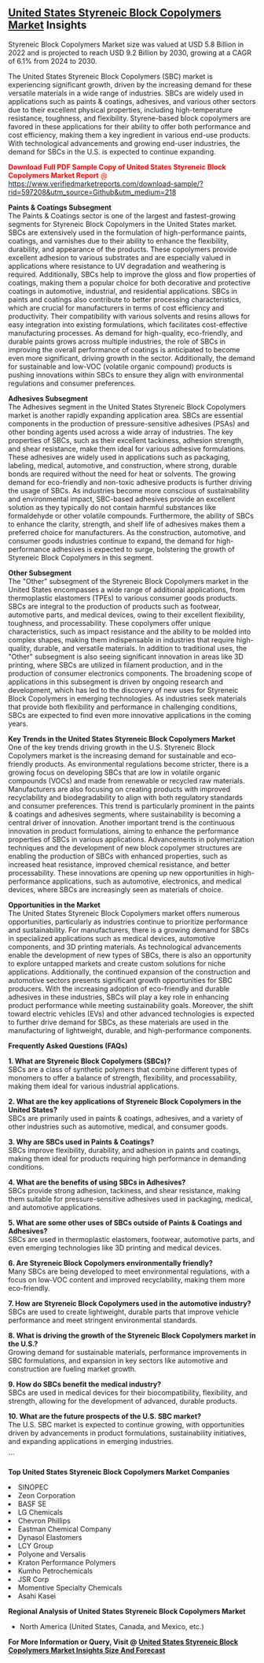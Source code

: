 <h2><a href="https://www.verifiedmarketreports.com/download-sample/?rid=597208&amp;utm_source=Github&amp;utm_medium=218" target="_blank">United States Styreneic Block Copolymers Market</a> Insights</h2><p>Styreneic Block Copolymers Market size was valued at USD 5.8 Billion in 2022 and is projected to reach USD 9.2 Billion by 2030, growing at a CAGR of 6.1% from 2024 to 2030.</p><p> <p>The United States Styreneic Block Copolymers (SBC) market is experiencing significant growth, driven by the increasing demand for these versatile materials in a wide range of industries. SBCs are widely used in applications such as paints & coatings, adhesives, and various other sectors due to their excellent physical properties, including high-temperature resistance, toughness, and flexibility. Styrene-based block copolymers are favored in these applications for their ability to offer both performance and cost efficiency, making them a key ingredient in various end-use products. With technological advancements and growing end-user industries, the demand for SBCs in the U.S. is expected to continue expanding. <p><span class=""><span style="color: #ff0000;"><strong>Download Full PDF Sample Copy of United States Styreneic Block Copolymers Market Report</strong> @ </span><a href="https://www.verifiedmarketreports.com/download-sample/?rid=597208&amp;utm_source=Github&amp;utm_medium=218" target="_blank">https://www.verifiedmarketreports.com/download-sample/?rid=597208&amp;utm_source=Github&amp;utm_medium=218</a></span></p></p> <p><b>Paints & Coatings Subsegment</b><br> The Paints & Coatings sector is one of the largest and fastest-growing segments for Styreneic Block Copolymers in the United States market. SBCs are extensively used in the formulation of high-performance paints, coatings, and varnishes due to their ability to enhance the flexibility, durability, and appearance of the products. These copolymers provide excellent adhesion to various substrates and are especially valued in applications where resistance to UV degradation and weathering is required. Additionally, SBCs help to improve the gloss and flow properties of coatings, making them a popular choice for both decorative and protective coatings in automotive, industrial, and residential applications. SBCs in paints and coatings also contribute to better processing characteristics, which are crucial for manufacturers in terms of cost efficiency and productivity. Their compatibility with various solvents and resins allows for easy integration into existing formulations, which facilitates cost-effective manufacturing processes. As demand for high-quality, eco-friendly, and durable paints grows across multiple industries, the role of SBCs in improving the overall performance of coatings is anticipated to become even more significant, driving growth in the sector. Additionally, the demand for sustainable and low-VOC (volatile organic compound) products is pushing innovations within SBCs to ensure they align with environmental regulations and consumer preferences.</p> <p><b>Adhesives Subsegment</b><br> The Adhesives segment in the United States Styreneic Block Copolymers market is another rapidly expanding application area. SBCs are essential components in the production of pressure-sensitive adhesives (PSAs) and other bonding agents used across a wide array of industries. The key properties of SBCs, such as their excellent tackiness, adhesion strength, and shear resistance, make them ideal for various adhesive formulations. These adhesives are widely used in applications such as packaging, labeling, medical, automotive, and construction, where strong, durable bonds are required without the need for heat or solvents. The growing demand for eco-friendly and non-toxic adhesive products is further driving the usage of SBCs. As industries become more conscious of sustainability and environmental impact, SBC-based adhesives provide an excellent solution as they typically do not contain harmful substances like formaldehyde or other volatile compounds. Furthermore, the ability of SBCs to enhance the clarity, strength, and shelf life of adhesives makes them a preferred choice for manufacturers. As the construction, automotive, and consumer goods industries continue to expand, the demand for high-performance adhesives is expected to surge, bolstering the growth of Styreneic Block Copolymers in this segment.</p> <p><b>Other Subsegment</b><br> The "Other" subsegment of the Styreneic Block Copolymers market in the United States encompasses a wide range of additional applications, from thermoplastic elastomers (TPEs) to various consumer goods products. SBCs are integral to the production of products such as footwear, automotive parts, and medical devices, owing to their excellent flexibility, toughness, and processability. These copolymers offer unique characteristics, such as impact resistance and the ability to be molded into complex shapes, making them indispensable in industries that require high-quality, durable, and versatile materials. In addition to traditional uses, the "Other" subsegment is also seeing significant innovation in areas like 3D printing, where SBCs are utilized in filament production, and in the production of consumer electronics components. The broadening scope of applications in this subsegment is driven by ongoing research and development, which has led to the discovery of new uses for Styreneic Block Copolymers in emerging technologies. As industries seek materials that provide both flexibility and performance in challenging conditions, SBCs are expected to find even more innovative applications in the coming years.</p> <p><b>Key Trends in the United States Styreneic Block Copolymers Market</b><br> One of the key trends driving growth in the U.S. Styreneic Block Copolymers market is the increasing demand for sustainable and eco-friendly products. As environmental regulations become stricter, there is a growing focus on developing SBCs that are low in volatile organic compounds (VOCs) and made from renewable or recycled raw materials. Manufacturers are also focusing on creating products with improved recyclability and biodegradability to align with both regulatory standards and consumer preferences. This trend is particularly prominent in the paints & coatings and adhesives segments, where sustainability is becoming a central driver of innovation. Another important trend is the continuous innovation in product formulations, aiming to enhance the performance properties of SBCs in various applications. Advancements in polymerization techniques and the development of new block copolymer structures are enabling the production of SBCs with enhanced properties, such as increased heat resistance, improved chemical resistance, and better processability. These innovations are opening up new opportunities in high-performance applications, such as automotive, electronics, and medical devices, where SBCs are increasingly seen as materials of choice.</p> <p><b>Opportunities in the Market</b><br> The United States Styreneic Block Copolymers market offers numerous opportunities, particularly as industries continue to prioritize performance and sustainability. For manufacturers, there is a growing demand for SBCs in specialized applications such as medical devices, automotive components, and 3D printing materials. As technological advancements enable the development of new types of SBCs, there is also an opportunity to explore untapped markets and create custom solutions for niche applications. Additionally, the continued expansion of the construction and automotive sectors presents significant growth opportunities for SBC producers. With the increasing adoption of eco-friendly and durable adhesives in these industries, SBCs will play a key role in enhancing product performance while meeting sustainability goals. Moreover, the shift toward electric vehicles (EVs) and other advanced technologies is expected to further drive demand for SBCs, as these materials are used in the manufacturing of lightweight, durable, and high-performance components.</p> <p><b>Frequently Asked Questions (FAQs)</b></p> <p><b>1. What are Styreneic Block Copolymers (SBCs)?</b><br> SBCs are a class of synthetic polymers that combine different types of monomers to offer a balance of strength, flexibility, and processability, making them ideal for various industrial applications.</p> <p><b>2. What are the key applications of Styreneic Block Copolymers in the United States?</b><br> SBCs are primarily used in paints & coatings, adhesives, and a variety of other industries such as automotive, medical, and consumer goods.</p> <p><b>3. Why are SBCs used in Paints & Coatings?</b><br> SBCs improve flexibility, durability, and adhesion in paints and coatings, making them ideal for products requiring high performance in demanding conditions.</p> <p><b>4. What are the benefits of using SBCs in Adhesives?</b><br> SBCs provide strong adhesion, tackiness, and shear resistance, making them suitable for pressure-sensitive adhesives used in packaging, medical, and automotive applications.</p> <p><b>5. What are some other uses of SBCs outside of Paints & Coatings and Adhesives?</b><br> SBCs are used in thermoplastic elastomers, footwear, automotive parts, and even emerging technologies like 3D printing and medical devices.</p> <p><b>6. Are Styreneic Block Copolymers environmentally friendly?</b><br> Many SBCs are being developed to meet environmental regulations, with a focus on low-VOC content and improved recyclability, making them more eco-friendly.</p> <p><b>7. How are Styreneic Block Copolymers used in the automotive industry?</b><br> SBCs are used to create lightweight, durable parts that improve vehicle performance and meet stringent environmental standards.</p> <p><b>8. What is driving the growth of the Styreneic Block Copolymers market in the U.S.?</b><br> Growing demand for sustainable materials, performance improvements in SBC formulations, and expansion in key sectors like automotive and construction are fueling market growth.</p> <p><b>9. How do SBCs benefit the medical industry?</b><br> SBCs are used in medical devices for their biocompatibility, flexibility, and strength, allowing for the development of advanced, durable products.</p> <p><b>10. What are the future prospects of the U.S. SBC market?</b><br> The U.S. SBC market is expected to continue growing, with opportunities driven by advancements in product formulations, sustainability initiatives, and expanding applications in emerging industries.</p> ```</p><p><strong>Top United States Styreneic Block Copolymers Market Companies</strong></p><div data-test-id=""><p><li>SINOPEC</li><li> Zeon Corporation</li><li> BASF SE</li><li> LG Chemicals</li><li> Chevron Phillips</li><li> Eastman Chemical Company</li><li> Dynasol Elastomers</li><li> LCY Group</li><li> Polyone and Versalis</li><li> Kraton Performance Polymers</li><li> Kumho Petrochemicals</li><li> JSR Corp</li><li> Momentive Specialty Chemicals</li><li> Asahi Kasei</li></p><div><strong>Regional Analysis of&nbsp;United States Styreneic Block Copolymers Market</strong></div><ul><li dir="ltr"><p dir="ltr">North America&nbsp;(United States, Canada, and Mexico, etc.)</p></li></ul><p><strong>For More Information or Query, Visit @&nbsp;</strong><strong><a href="https://www.verifiedmarketreports.com/product/styreneic-block-copolymers-market/?utm_source=Github&amp;utm_medium=218" target="_blank">United States Styreneic Block Copolymers Market Insights Size And Forecast</a></strong></p></div>

